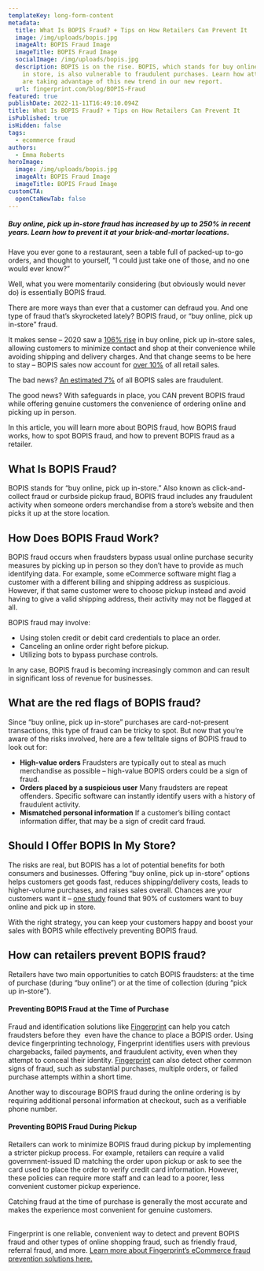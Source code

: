 ```yaml
---
templateKey: long-form-content
metadata:
  title: What Is BOPIS Fraud? + Tips on How Retailers Can Prevent It
  image: /img/uploads/bopis.jpg
  imageAlt: BOPIS Fraud Image
  imageTitle: BOPIS Fraud Image
  socialImage: /img/uploads/bopis.jpg
  description: BOPIS is on the rise. BOPIS, which stands for buy online, pick-up
    in store, is also vulnerable to fraudulent purchases. Learn how attackers
    are taking advantage of this new trend in our new report.
  url: fingerprint.com/blog/BOPIS-Fraud
featured: true
publishDate: 2022-11-11T16:49:10.094Z
title: What Is BOPIS Fraud? + Tips on How Retailers Can Prevent It
isPublished: true
isHidden: false
tags:
  - ecommerce fraud
authors:
  - Emma Roberts
heroImage:
  image: /img/uploads/bopis.jpg
  imageAlt: BOPIS Fraud Image
  imageTitle: BOPIS Fraud Image
customCTA:
  openCtaNewTab: false
---
```

##### Buy online, pick up in-store fraud has increased by up to 250% in recent years. Learn how to prevent it at your brick-and-mortar locations.

Have you ever gone to a restaurant, seen a table full of packed-up to-go orders, and thought to yourself, “I could just take one of those, and no one would ever know?” 

Well, what you were momentarily considering (but obviously would never do) is essentially BOPIS fraud.

There are more ways than ever that a customer can defraud you. And one type of fraud that’s skyrocketed lately? BOPIS fraud, or “buy online, pick up in-store” fraud.

It makes sense – 2020 saw a [106% rise](https://www.businessinsider.com/click-and-collect-industry-trends) in buy online, pick up in-store sales, allowing customers to minimize contact and shop at their convenience while avoiding shipping and delivery charges. And that change seems to be here to stay – BOPIS sales now account for [over 10%](https://www.businessinsider.com/click-and-collect-industry-trends) of all retail sales. 

The bad news? [An estimated 7%](https://www.aciworldwide.com/blog/ringing-out-against-mobile-fraud) of all BOPIS sales are fraudulent.

The good news? With safeguards in place, you CAN prevent BOPIS fraud while offering genuine customers the convenience of ordering online and picking up in person.

In this article, you will learn more about BOPIS fraud, how BOPIS fraud works, how to spot BOPIS fraud, and how to prevent BOPIS fraud as a retailer.

## What Is BOPIS Fraud?

BOPIS stands for “buy online, pick up in-store.” Also known as click-and-collect fraud or curbside pickup fraud, BOPIS fraud includes any fraudulent activity when someone orders merchandise from a store’s website and then picks it up at the store location. 



## How Does BOPIS Fraud Work?

BOPIS fraud occurs when fraudsters bypass usual online purchase security measures by picking up in person so they don’t have to provide as much identifying data. For example, some eCommerce software might flag a customer with a different billing and shipping address as suspicious. However, if that same customer were to choose pickup instead and avoid having to give a valid shipping address, their activity may not be flagged at all. 

BOPIS fraud may involve:

* Using stolen credit or debit card credentials to place an order.
* Canceling an online order right before pickup.
* Utilizing bots to bypass purchase controls. 

In any case, BOPIS fraud is becoming increasingly common and can result in significant loss of revenue for businesses.



## What are the red flags of BOPIS fraud? 

Since “buy online, pick up in-store” purchases are card-not-present transactions, this type of fraud can be tricky to spot. But now that you’re aware of the risks involved, here are a few telltale signs of BOPIS fraud to look out for:

* **High-value orders** Fraudsters are typically out to steal as much merchandise as possible – high-value BOPIS orders could be a sign of fraud. 
* **Orders placed by a suspicious user** Many fraudsters are repeat offenders. Specific software can instantly identify users with a history of fraudulent activity.
* **Mismatched personal information** If a customer’s billing contact information differ, that may be a sign of credit card fraud.



## Should I Offer BOPIS In My Store?

The risks are real, but BOPIS has a lot of potential benefits for both consumers and businesses. Offering “buy online, pick up in-store” options helps customers get goods fast, reduces shipping/delivery costs, leads to higher-volume purchases, and raises sales overall. Chances are your customers want it – [one study](https://www.signifyd.com/bopis-buy-online-pick-up-in-store/) found that 90% of customers want to buy online and pick up in store.

With the right strategy, you can keep your customers happy and boost your sales with BOPIS while effectively preventing BOPIS fraud.



## How can retailers prevent BOPIS fraud? 

Retailers have two main opportunities to catch BOPIS fraudsters: at the time of purchase (during “buy online”) or at the time of collection (during “pick up in-store”). 

#### Preventing BOPIS Fraud at the Time of Purchase

Fraud and identification solutions like [Fingerprint](https://fingerprint.com/buy-now-pay-later/) can help you catch fraudsters before they  even have the chance to place a BOPIS order. Using device fingerprinting technology, Fingerprint identifies users with previous chargebacks, failed payments, and fraudulent activity, even when they attempt to conceal their identity. [Fingerprint](https://fingerprint.com/buy-now-pay-later/) can also detect other common signs of fraud, such as substantial purchases, multiple orders, or failed purchase attempts within a short time.

Another way to discourage BOPIS fraud during the online ordering is by requiring additional personal information at checkout, such as a verifiable phone number.

#### Preventing BOPIS Fraud During Pickup

Retailers can work to minimize BOPIS fraud during pickup by implementing a stricter pickup process. For example, retailers can require a valid government-issued ID matching the order upon pickup or ask to see the card used to place the order to verify credit card information. However, these policies can require more staff and can lead to a poorer, less convenient customer pickup experience. 

Catching fraud at the time of purchase is generally the most accurate and makes the experience most convenient for genuine customers.

\
Fingerprint is one reliable, convenient way to detect and prevent BOPIS fraud and other types of online shopping fraud, such as friendly fraud, referral fraud, and more. [Learn more about Fingerprint’s eCommerce fraud prevention solutions here.](https://fingerprint.com/ecommerce/)